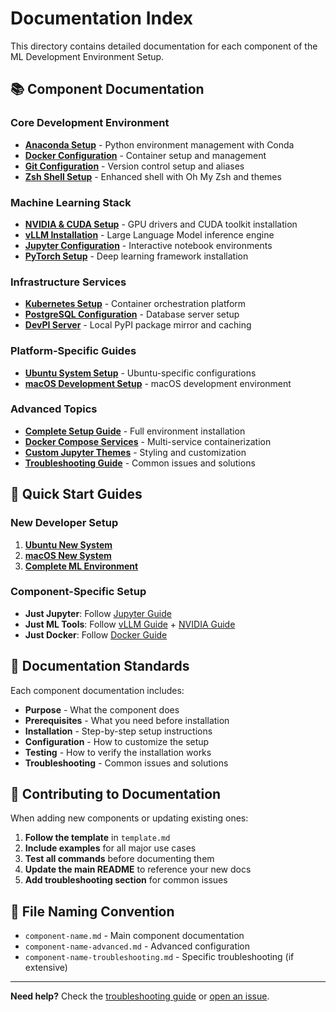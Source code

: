 # Documentation Index

This directory contains detailed documentation for each component of the ML Development Environment Setup.

## 📚 Component Documentation

### Core Development Environment
- [**Anaconda Setup**](./anaconda.md) - Python environment management with Conda
- [**Docker Configuration**](./docker.md) - Container setup and management  
- [**Git Configuration**](./git.md) - Version control setup and aliases
- [**Zsh Shell Setup**](./zsh.md) - Enhanced shell with Oh My Zsh and themes

### Machine Learning Stack
- [**NVIDIA & CUDA Setup**](./nvidia.md) - GPU drivers and CUDA toolkit installation
- [**vLLM Installation**](./vllm.md) - Large Language Model inference engine
- [**Jupyter Configuration**](./jupyter.md) - Interactive notebook environments
- [**PyTorch Setup**](./pytorch.md) - Deep learning framework installation

### Infrastructure Services
- [**Kubernetes Setup**](./kubernetes.md) - Container orchestration platform
- [**PostgreSQL Configuration**](./postgres.md) - Database server setup
- [**DevPI Server**](./devpi.md) - Local PyPI package mirror and caching

### Platform-Specific Guides
- [**Ubuntu System Setup**](./ubuntu.md) - Ubuntu-specific configurations
- [**macOS Development Setup**](./macos.md) - macOS development environment

### Advanced Topics
- [**Complete Setup Guide**](./complete-setup.md) - Full environment installation
- [**Docker Compose Services**](./docker-compose.md) - Multi-service containerization
- [**Custom Jupyter Themes**](./jupyter-themes.md) - Styling and customization
- [**Troubleshooting Guide**](./troubleshooting.md) - Common issues and solutions

## 🚀 Quick Start Guides

### New Developer Setup
1. [**Ubuntu New System**](./ubuntu.md#new-system-setup)
2. [**macOS New System**](./macos.md#new-system-setup)
3. [**Complete ML Environment**](./complete-setup.md)

### Component-Specific Setup
- **Just Jupyter**: Follow [Jupyter Guide](./jupyter.md)
- **Just ML Tools**: Follow [vLLM Guide](./vllm.md) + [NVIDIA Guide](./nvidia.md)
- **Just Docker**: Follow [Docker Guide](./docker.md)

## 📖 Documentation Standards

Each component documentation includes:
- **Purpose** - What the component does
- **Prerequisites** - What you need before installation
- **Installation** - Step-by-step setup instructions
- **Configuration** - How to customize the setup
- **Testing** - How to verify the installation works
- **Troubleshooting** - Common issues and solutions

## 🤝 Contributing to Documentation

When adding new components or updating existing ones:

1. **Follow the template** in `template.md`
2. **Include examples** for all major use cases
3. **Test all commands** before documenting them
4. **Update the main README** to reference your new docs
5. **Add troubleshooting section** for common issues

## 📂 File Naming Convention

- `component-name.md` - Main component documentation
- `component-name-advanced.md` - Advanced configuration
- `component-name-troubleshooting.md` - Specific troubleshooting (if extensive)

---

**Need help?** Check the [troubleshooting guide](./troubleshooting.md) or [open an issue](../../issues). 